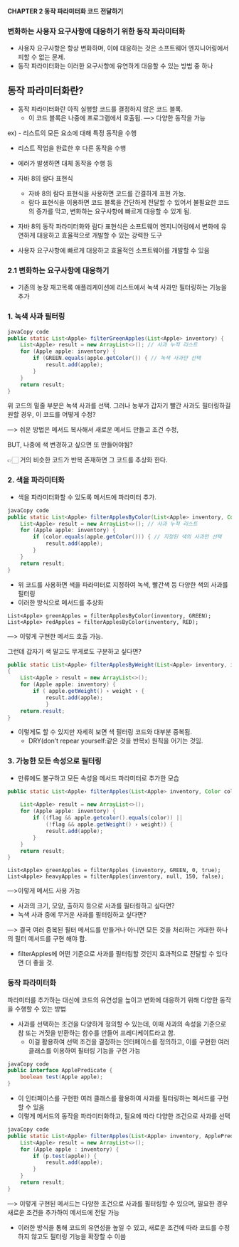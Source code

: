**CHAPTER 2 동작 파라미터화 코드 전달하기**

### 변화하는 사용자 요구사항에 대응하기 위한 동작 파라미터화

- 사용자 요구사항은 항상 변화하며, 이에 대응하는 것은 소프트웨어 엔지니어링에서 피할 수 없는 문제.
- 동작 파라미터화는 이러한 요구사항에 유연하게 대응할 수 있는 방법 중 하나

## 동작 파라미터화란?

- 동작 파라미터화란 아직 실행할 코드를 결정하지 않은 코드 블록.
    - 이 코드 블록은 나중에 프로그램에서 호출됨. —> 다양한 동작을 가능

ex) - 리스트의 모든 요소에 대해 특정 동작을 수행

- 리스트 작업을 완료한 후 다른 동작을 수행

- 에러가 발생하면 대체 동작을 수행 등

- 자바 8의 람다 표현식
    - 자바 8의 람다 표현식을 사용하면 코드를 간결하게 표현 가능.
    - 람다 표현식을 이용하면 코드 블록을 간단하게 전달할 수 있어서 불필요한 코드의 증가를 막고, 변화하는 요구사항에 빠르게 대응할 수 있게 됨.

- 자바 8의 동작 파라미터화와 람다 표현식은 소프트웨어 엔지니어링에서 변화에 유연하게 대응하고 효율적으로 개발할 수 있는 강력한 도구
- 사용자 요구사항에 빠르게 대응하고 효율적인 소프트웨어를 개발할 수 있음

### **2.1 변화하는 요구사항에 대응하기**

- 기존의 농장 재고목록 애플리케이션에 리스트에서 녹색 사과만 필터링하는 기능을 추가

### 1. 녹색 사과 필터링

```java
javaCopy code
public static List<Apple> filterGreenApples(List<Apple> inventory) {
    List<Apple> result = new ArrayList<>(); // 사과 누적 리스트
    for (Apple apple: inventory) {
        if (GREEN.equals(apple.getColor()) { // 녹색 사과만 선택
            result.add(apple);
        }
    }
    return result;
}
```

위 코드의 밑줄 부분은 녹색 사과를 선택. 그러나 농부가 갑자기 빨간 사과도 필터링하길 원할 경우, 이 코드를 어떻게 수정?

—> 쉬운 방법은 메서드 복사해서 새로운 메서드 만들고 조건 수정,

BUT, 나중에 색 변경하고 싶으면 또 만들어야됨?

<aside>
👉🏻 거의 비슷한 코드가 반복 존재하면 그 코드를 추상화 한다.

</aside>

### 2. 색을 파라미터화

- 색을 파라미터화할 수 있도록 메서드에 파라미터 추가.

```java
javaCopy code
public static List<Apple> filterApplesByColor(List<Apple> inventory, Color color) {
    List<Apple> result = new ArrayList<>(); // 사과 누적 리스트
    for (Apple apple: inventory) {
        if (color.equals(apple.getColor())) { // 지정된 색의 사과만 선택
            result.add(apple);
        }
    }
    return result;
}
```

- 위 코드를 사용하면 색을 파라미터로 지정하여 녹색, 빨간색 등 다양한 색의 사과를 필터링
- 이러한 방식으로 메서드를 추상화

`List<Apple> greenApples = filterApplesByColor(inventory, GREEN);
List<Apple> redApples = filterApplesByColor(inventory, RED);`

—> 이렇게 구현한 메서드 호출 가능.

그런데 갑자기 색 말고도 무게로도 구분하고 싶다면?

```java
public static List<Apple> filterApplesByWeight(List<Apple> inventory, int weight)
{
	List<Apple > result = new ArrayList<>();
	for (Apple apple: inventory) {
		if ( apple.getWeight() › weight › {
			result.add(apple);
			}
	return.result;
}
```

- 이렇게도 할 수 있지만 자세히 보면 색 필터링 코드와 대부분 중복됨.
    - DRY(don’t repear yourself:같은 것을 반복x) 원칙을 어기는 것임.

### 3. 가능한 모든 속성으로 필터링

- 만류에도 불구하고 모든 속성을 메서드 파라미터로 추가한 모습

```java
public static List<Apple› filterApples(List<Apple> inventory, Color color,
																					int weight, boolean flag) {
	List<Apple> result = new ArrayList<>();
	for (Apple apple: inventory) {
		if ((flag && apple.getcolor().equals(color)) ||
			(!flag && apple.getWeight() › weight)) {
			result.add(apple);
		}
	}
	return result;
}
```

`List<Apple> greenApples = filterApples (inventory, GREEN, 0, true);
List<Apple> heavyApples = filterApples(inventory, null, 150, false);`

—>이렇게 메서드 사용 가능

- 사과의 크기, 모양, 출하지 등으로 사과를 필터링하고 싶다면?
- 녹색 사과 중에 무거운 사과를 필터링하고 싶다면?

—> 결국 여러 중복된 필터 메서드를 만들거나 아니면 모든 것을 처리하는 거대한 하나의 필터 메서드를 구현 해야 함.

- filterApples에 어떤 기준으로 사과를 필터링할 것인지 효과적으로 전달할 수 있다면 더 좋을 것.

### **동작 파라미터화**

파라미터를 추가하는 대신에 코드의 유연성을 높이고 변화에 대응하기 위해 다양한 동작을 수행할 수 있는 방법

- 사과를 선택하는 조건을 다양하게 정의할 수 있는데, 이때 사과의 속성을 기준으로 참 또는 거짓을 반환하는 함수를 만들어 프레디케이트라고 함.
    - 이걸 활용하여 선택 조건을 결정하는 인터페이스를 정의하고, 이를 구현한 여러 클래스를 이용하여 필터링 기능을 구현 가능

```java
javaCopy code
public interface ApplePredicate {
    boolean test(Apple apple);
}

```

- 이 인터페이스를 구현한 여러 클래스를 활용하여 사과를 필터링하는 메서드를 구현할 수 있음
- 이렇게 메서드의 동작을 파라미터화하고, 필요에 따라 다양한 조건으로 사과를 선택

```java
javaCopy code
public static List<Apple> filterApples(List<Apple> inventory, ApplePredicate p) {
    List<Apple> result = new ArrayList<>();
    for (Apple apple : inventory) {
        if (p.test(apple)) {
            result.add(apple);
        }
    }
    return result;
}

```

—> 이렇게 구현된 메서드는 다양한 조건으로 사과를 필터링할 수 있으며, 필요한 경우 새로운 조건을 추가하여 메서드에 전달 가능

- 이러한 방식을 통해 코드의 유연성을 높일 수 있고, 새로운 조건에 따라 코드를 수정하지 않고도 필터링 기능을 확장할 수 이씀